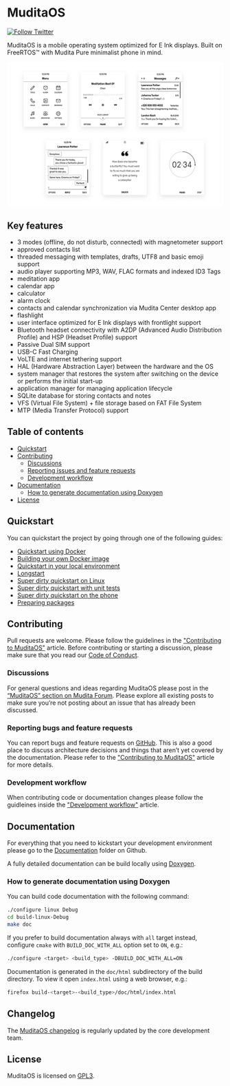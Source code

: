 # MuditaOS

[![Follow Twitter](https://img.shields.io/twitter/follow/wearemudita?label=Follow%20on%20Twitter&style=social)](https://twitter.com/wearemudita)

MuditaOS is a mobile operating system optimized for E Ink displays. Built on FreeRTOS™ with Mudita Pure minimalist phone in mind.

![MuditaOS interface screenshots](./MuditaOS-screens.png)

## Key features

- 3 modes (offline, do not disturb, connected) with magnetometer support
- approved contacts list
- threaded messaging with templates, drafts, UTF8 and basic emoji support
- audio player supporting MP3, WAV, FLAC formats and indexed ID3 Tags
- meditation app
- calendar app
- calculator
- alarm clock
- contacts and calendar synchronization via Mudita Center desktop app 
- flashlight
- user interface optimized for E Ink displays with frontlight support
- Bluetooth headset connectivity with A2DP (Advanced Audio Distribution Profile) and HSP (Headset Profile) support
- Passive Dual SIM support
- USB-C Fast Charging
- VoLTE and internet tethering support
- HAL (Hardware Abstraction Layer) between the hardware and the OS
- system manager that restores the system after switching on the device or performs the initial start-up
- application manager for managing application lifecycle 
- SQLite database for storing contacts and notes
- VFS (Virtual File System) + file storage based on FAT File System
- MTP (Media Transfer Protocol) support

## Table of contents

* [Quickstart](#Quickstart)
* [Contributing](#Contributing)
   * [Discussions](#Discussions)
   * [Reporting issues and feature requests](#Reporting-bugs-and-feature-requests)
   * [Development workflow](#Development-workflow)
* [Documentation](#documentation)
   * [How to generate documentation using Doxygen](#How-to-generate-documentation-using-Doxygen)    
* [License](#license)

## Quickstart

You can quickstart the project by going through one of the following guides:

- [Quickstart using Docker](./doc/quickstart.md#quickstart-using-docker)
- [Building your own Docker image](./doc/quickstart.md#building-your-own-docker-image)
- [Quickstart in your local environment](./doc/quickstart.md#quickstart-in-your-local-environment)
- [Longstart](./doc/quickstart.md#longstart)
- [Super dirty quickstart on Linux](./doc/quickstart.md#super-dirty-quickstart-on-linux)
- [Super dirty quickstart with unit tests](./doc/quickstart.md#super-dirty-quickstart-with-unit-tests)
- [Super dirty quickstart on the phone](./doc/quickstart.md#super-dirty-quickstart-on-the-phone)
- [Preparing packages](./doc/quickstart.md#preparing-packages)

## Contributing

Pull requests are welcome. Please follow the guidelines in the ["Contributing to MuditaOS"](./CONTRIBUTING.md) article. Before contributing or starting a discussion, please make sure that you read our [Code of Conduct](./CODE_OF_CODUCT.md).

### Discussions

For general questions and ideas regarding MuditaOS please post in the [“MuditaOS” section on Mudita Forum](https://forum.mudita.com/c/MuditaOS/). Please explore all existing posts to make sure you’re not posting about an issue that has already been discussed.

### Reporting bugs and feature requests

You can report bugs and feature requests on [GitHub](https://github.com/mudita/MuditaOS/issues). This is also a good place to discuss architecture decisions and things that aren’t yet covered by the documentation. Please refer to the ["Contributing to MuditaOS"](./CONTRIBUTING.md) article for more details.

### Development workflow

When contributing code or documentation changes please follow the guidleines inside the ["Development workflow"](./doc/development_workflow.md) article.

## Documentation

For everything that you need to kickstart your development environment please go to the [Documentation](./doc/) folder on Github.

A fully detailed documentation can be build locally using [Doxygen](https://www.doxygen.nl/index.html).

### How to generate documentation using Doxygen

You can build code documentation with the following command:

```bash
./configure linux Debug
cd build-linux-Debug
make doc
```
If you prefer to build documentation always with `all` target instead, configure `cmake`
with `BUILD_DOC_WITH_ALL` option set to `ON`, e.g.:

```bash
./configure <target> <build_type> -DBUILD_DOC_WITH_ALL=ON
```

Documentation is generated in the `doc/html` subdirectory of the build directory. To view it open `index.html` using a web browser, e.g.:

```bash
firefox build-<target>-<build_type>/doc/html/index.html
```

## Changelog

The [MuditaOS changelog](./changelog.md) is regularly updated by the core development team.

## License
MuditaOS is licensed on [GPL3](https://choosealicense.com/licenses/gpl-3.0/).
